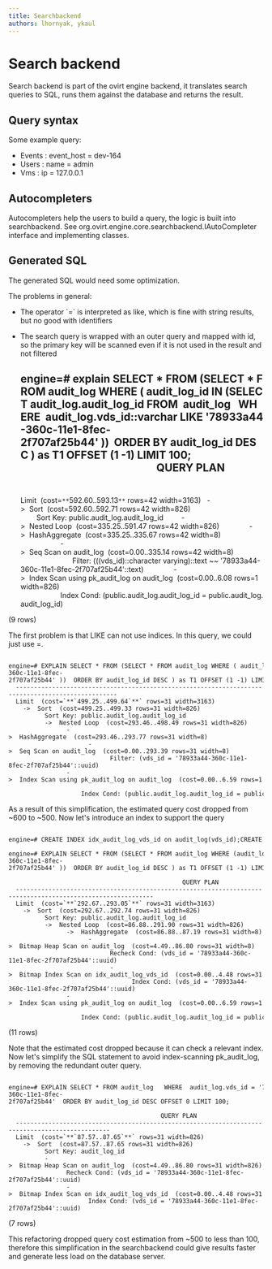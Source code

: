 ```yaml
---
title: Searchbackend
authors: lhornyak, ykaul
---
```


# Search backend

Search backend is part of the ovirt engine backend, it translates search queries to SQL, runs them against the database and returns the result.

## Query syntax

Some example query:

*   Events : event_host = dev-164
*   Users : name = admin
*   Vms : ip = 127.0.0.1

## Autocompleters

Autocompleters help the users to build a query, the logic is built into searchbackend. See org.ovirt.engine.core.searchbackend.IAutoCompleter interface and implementing classes.

## Generated SQL

The generated SQL would need some optimization.

The problems in general:

*   The operator \`=\` is interpreted as like, which is fine with string results, but no good with identifiers
*   The search query is wrapped with an outer query and mapped with id, so the primary key will be scanned even if it is not used in the result and not filtered

      engine=# explain SELECT * FROM (SELECT * FROM audit_log WHERE ( audit_log_id IN (SELECT audit_log.audit_log_id FROM  audit_log   WHERE  audit_log.vds_id::varchar LIKE '78933a44-360c-11e1-8fec-2f707af25b44' ))  ORDER BY audit_log_id DESC ) as T1 OFFSET (1 -1) LIMIT 100;
                                                            QUERY PLAN                                                        
      -------------------------------------------------------------------------------------------------------------------------
      Limit  (cost=`**`592.60..593.13`**` rows=42 width=3163)
        ->  Sort  (cost=592.60..592.71 rows=42 width=826)
              Sort Key: public.audit_log.audit_log_id
              ->  Nested Loop  (cost=335.25..591.47 rows=42 width=826)
                    ->  HashAggregate  (cost=335.25..335.67 rows=42 width=8)
                          ->  Seq Scan on audit_log  (cost=0.00..335.14 rows=42 width=8)
                                Filter: (((vds_id)::character varying)::text ~~ '78933a44-360c-11e1-8fec-2f707af25b44'::text)
                    ->  Index Scan using pk_audit_log on audit_log  (cost=0.00..6.08 rows=1 width=826)
                          Index Cond: (public.audit_log.audit_log_id = public.audit_log.audit_log_id)

(9 rows)

The first problem is that LIKE can not use indices. In this query, we could just use =.

      engine=# EXPLAIN SELECT * FROM (SELECT * FROM audit_log WHERE ( audit_log_id IN (SELECT audit_log.audit_log_id  FROM  audit_log   WHERE  audit_log.vds_id = '78933a44-360c-11e1-8fec-2f707af25b44' ))  ORDER BY audit_log_id DESC ) as T1 OFFSET (1 -1) LIMIT 100;                                            QUERY  PLAN                                            
      --------------------------------------------------------------------------------------------------
      Limit  (cost=`**`499.25..499.64`**` rows=31 width=3163)
        ->  Sort  (cost=499.25..499.33 rows=31 width=826)
              Sort Key: public.audit_log.audit_log_id
              ->  Nested Loop  (cost=293.46..498.49 rows=31 width=826)
                    ->  HashAggregate  (cost=293.46..293.77 rows=31 width=8)
                          ->  Seq Scan on audit_log  (cost=0.00..293.39 rows=31 width=8)
                                Filter: (vds_id = '78933a44-360c-11e1-8fec-2f707af25b44'::uuid)
                    ->  Index Scan using pk_audit_log on audit_log  (cost=0.00..6.59 rows=1 width=826)
                          Index Cond: (public.audit_log.audit_log_id = public.audit_log.audit_log_id)

As a result of this simplification, the estimated query cost dropped from ~600 to ~500. Now let's introduce an index to support the query

      engine=# CREATE INDEX idx_audit_log_vds_id on audit_log(vds_id);CREATE INDEX
      engine=# EXPLAIN SELECT * FROM (SELECT * FROM audit_log WHERE (audit_log_id IN (SELECT audit_log.audit_log_id  FROM  audit_log   WHERE  audit_log.vds_id = '78933a44-360c-11e1-8fec-2f707af25b44' ))  ORDER BY audit_log_id DESC ) as T1 OFFSET (1 -1) LIMIT 100;
                                                      QUERY PLAN                                                 
      ------------------------------------------------------------------------------------------------------------
      Limit  (cost=`**`292.67..293.05`**` rows=31 width=3163)
        ->  Sort  (cost=292.67..292.74 rows=31 width=826)
              Sort Key: public.audit_log.audit_log_id
              ->  Nested Loop  (cost=86.88..291.90 rows=31 width=826)
                    ->  HashAggregate  (cost=86.88..87.19 rows=31 width=8)
                          ->  Bitmap Heap Scan on audit_log  (cost=4.49..86.80 rows=31 width=8)
                                Recheck Cond: (vds_id = '78933a44-360c-11e1-8fec-2f707af25b44'::uuid)
                                ->  Bitmap Index Scan on idx_audit_log_vds_id  (cost=0.00..4.48 rows=31 width=0)
                                      Index Cond: (vds_id = '78933a44-360c-11e1-8fec-2f707af25b44'::uuid)
                    ->  Index Scan using pk_audit_log on audit_log  (cost=0.00..6.59 rows=1 width=826)
                          Index Cond: (public.audit_log.audit_log_id = public.audit_log.audit_log_id)

(11 rows)

Note that the estimated cost dropped because it can check a relevant index. Now let's simplify the SQL statement to avoid index-scanning pk_audit_log, by removing the redundant outer query.

      engine=# EXPLAIN SELECT * FROM audit_log   WHERE  audit_log.vds_id = '78933a44-360c-11e1-8fec-2f707af25b44'  ORDER BY audit_log_id DESC OFFSET 0 LIMIT 100;
                                                QUERY PLAN                                           
      ------------------------------------------------------------------------------------------------
      Limit  (cost=`**`87.57..87.65`**` rows=31 width=826)
        ->  Sort  (cost=87.57..87.65 rows=31 width=826)
              Sort Key: audit_log_id
              ->  Bitmap Heap Scan on audit_log  (cost=4.49..86.80 rows=31 width=826)
                    Recheck Cond: (vds_id = '78933a44-360c-11e1-8fec-2f707af25b44'::uuid)
                    ->  Bitmap Index Scan on idx_audit_log_vds_id  (cost=0.00..4.48 rows=31 width=0)
                          Index Cond: (vds_id = '78933a44-360c-11e1-8fec-2f707af25b44'::uuid)

(7 rows)

This refactoring dropped query cost estimation from ~500 to less than 100, therefore this simplification in the searchbackend could give results faster and generate less load on the database server.
